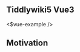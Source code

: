 <!-- plugin template readme -->

## Tiddlywiki5 Vue3

<$vue-example />

## Motivation

<!-- your plugin motivation, or why you write this plugin -->
